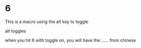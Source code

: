 # 6
This is a macro using the alt key to toggle

alt toggles

when you hit 6 with toggle on, you will have the ...... from chinese
